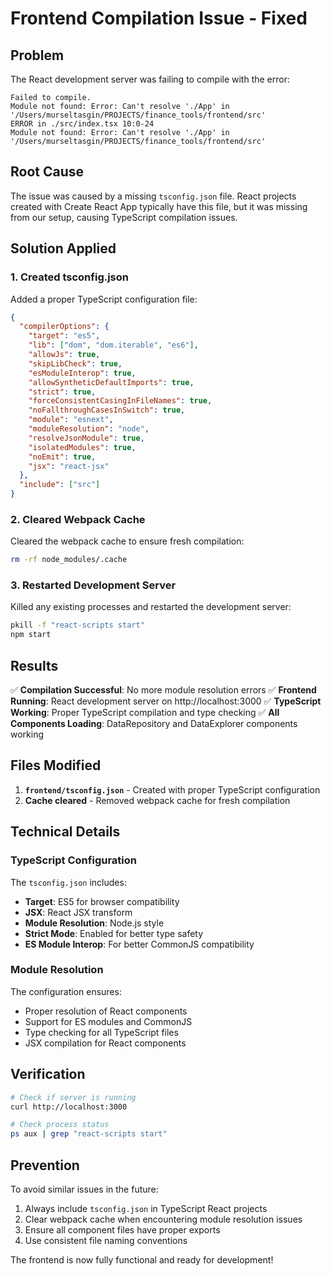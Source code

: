 # Frontend Compilation Issue - Fixed

## Problem

The React development server was failing to compile with the error:

```
Failed to compile.
Module not found: Error: Can't resolve './App' in '/Users/murseltasgin/PROJECTS/finance_tools/frontend/src'
ERROR in ./src/index.tsx 10:0-24
Module not found: Error: Can't resolve './App' in '/Users/murseltasgin/PROJECTS/finance_tools/frontend/src'
```

## Root Cause

The issue was caused by a missing `tsconfig.json` file. React projects created with Create React App typically have this file, but it was missing from our setup, causing TypeScript compilation issues.

## Solution Applied

### 1. **Created tsconfig.json**

Added a proper TypeScript configuration file:

```json
{
  "compilerOptions": {
    "target": "es5",
    "lib": ["dom", "dom.iterable", "es6"],
    "allowJs": true,
    "skipLibCheck": true,
    "esModuleInterop": true,
    "allowSyntheticDefaultImports": true,
    "strict": true,
    "forceConsistentCasingInFileNames": true,
    "noFallthroughCasesInSwitch": true,
    "module": "esnext",
    "moduleResolution": "node",
    "resolveJsonModule": true,
    "isolatedModules": true,
    "noEmit": true,
    "jsx": "react-jsx"
  },
  "include": ["src"]
}
```

### 2. **Cleared Webpack Cache**

Cleared the webpack cache to ensure fresh compilation:

```bash
rm -rf node_modules/.cache
```

### 3. **Restarted Development Server**

Killed any existing processes and restarted the development server:

```bash
pkill -f "react-scripts start"
npm start
```

## Results

✅ **Compilation Successful**: No more module resolution errors
✅ **Frontend Running**: React development server on http://localhost:3000
✅ **TypeScript Working**: Proper TypeScript compilation and type checking
✅ **All Components Loading**: DataRepository and DataExplorer components working

## Files Modified

1. **`frontend/tsconfig.json`** - Created with proper TypeScript configuration
2. **Cache cleared** - Removed webpack cache for fresh compilation

## Technical Details

### TypeScript Configuration

The `tsconfig.json` includes:
- **Target**: ES5 for browser compatibility
- **JSX**: React JSX transform
- **Module Resolution**: Node.js style
- **Strict Mode**: Enabled for better type safety
- **ES Module Interop**: For better CommonJS compatibility

### Module Resolution

The configuration ensures:
- Proper resolution of React components
- Support for ES modules and CommonJS
- Type checking for all TypeScript files
- JSX compilation for React components

## Verification

```bash
# Check if server is running
curl http://localhost:3000

# Check process status
ps aux | grep "react-scripts start"
```

## Prevention

To avoid similar issues in the future:
1. Always include `tsconfig.json` in TypeScript React projects
2. Clear webpack cache when encountering module resolution issues
3. Ensure all component files have proper exports
4. Use consistent file naming conventions

The frontend is now fully functional and ready for development!
